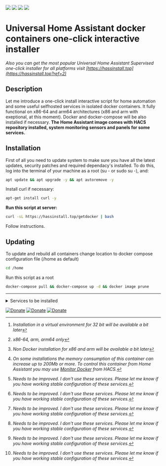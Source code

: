 ![](https://img.shields.io/badge/version-v.0.0.1-orange)
[![](https://img.shields.io/badge/Contact_me_in-Telegram-blue.svg)](https://t.me/avkulikoff)
[![](https://img.shields.io/badge/donate-Beer-yellow.svg)](https://www.buymeacoffee.com/ntguest)
[![](https://img.shields.io/badge/donate-Yandex-blueviolet.svg)](https://yoomoney.ru/to/410011383527168)

# Universal Home Assistant docker containers one-click interactive installer
_Also you can get the most popular Universal Home Assistant Supervised one-click installer for all platforms visit [https://hassinstall.top](https://hassinstall.top?ref=2)_

## Description

Let me introduce a one-click install interactive script for home automation and some useful selfhosted services in isolated docker containers.
It fully functional on x86-64 and arm64 architectures (x86 and arm with exeptional, at this moment). Docker and docker-compose will be also installed if necessary.
**The Home Assistant image comes with HACS repository installed, system monitoring sensors and panels for some services.**

## Installation

First of all you need to update system to make sure you have all the latest updates, security patches and required dependacy's installed. To do this, log into the terminal of your machine as a root (su - or sudo su -),  and:

```bash
apt update && apt upgrade -y && apt autoremove -y
```

Install curl if necessary:

```bash
apt-get install curl -y
```

**Run this script at server:**

```bash
curl -sL https://hassinstall.top/getdocker | bash
```

Follow instructions.

## Updating

To update and rebuild all containers change location to docker compose configuration file (/home as default)
```bash
cd /home
```
Run this script as a root
```bash
docker-compose pull && docker-compose up -d && docker image prune
```
____________________________________________________________________________________________
<details>
<summary>Services to be installed</summary>

* ## [Home Assistant](https://www.home-assistant.io)
![](https://img.shields.io/badge/aarch64-yes-green.svg)
![](https://img.shields.io/badge/amd64-yes-green.svg)
![](https://img.shields.io/badge/armv7-yes-green.svg)
![](https://img.shields.io/badge/i386-yes-green.svg)

Open source home automation that puts local control and privacy first. Powered by a worldwide community of tinkerers and DIY enthusiasts.

**Will avaiable at YOUR_SERVER_IP:8123**

* ## [File Editor](https://github.com/CausticLab/hass-configurator-docker)
![](https://img.shields.io/badge/aarch64-yes-green.svg)
![](https://img.shields.io/badge/amd64-yes-green.svg)
![](https://img.shields.io/badge/armv7-yes-green.svg)
![](https://img.shields.io/badge/i386-yes-green.svg)

Configuration UI for Home Assistant.

The HASS-Configurator is a small webapp (you access it via web browser) that provides a filesystem-browser and text-editor to modify files on the machine the configurator is running on. It has been created to allow easy configuration of Home Assistant. It is powered by Ace editor, which supports syntax highlighting for various code/markup languages. YAML files (the default language for Home Assistant configuration files) will be automatically checked for syntax errors while editing.

**Will avaiable at YOUR_SERVER_IP:3218 or Home Assistant panel**

* ## [ESPHome](https://esphome.io/)[^1]
![](https://img.shields.io/badge/aarch64-yes-green.svg)
![](https://img.shields.io/badge/amd64-yes-green.svg)
![](https://img.shields.io/badge/armv7-yes-green.svg)
![](https://img.shields.io/badge/i386-to_do-blue.svg)

ESPHome is a system to control your ESP8266/ESP32 by simple yet powerful configuration files and control them remotely through Home Automation systems.

**Will avaiable at YOUR_SERVER_IP:6052 or Home Assistant panel**

* ## [MariaDB](https://mariadb.org/)
![](https://img.shields.io/badge/aarch64-yes-green.svg)
![](https://img.shields.io/badge/amd64-yes-green.svg)
![](https://img.shields.io/badge/armv7-yes-green.svg)
![](https://img.shields.io/badge/i386-yes-green.svg)

MariaDB Server is one of the most popular open source relational databases. It’s made by the original developers of MySQL and guaranteed to stay open source. It is part of most cloud offerings and the default in most Linux distributions.

* ## [Portainer](https://www.portainer.io/)
![](https://img.shields.io/badge/aarch64-yes-green.svg)
![](https://img.shields.io/badge/amd64-yes-green.svg)
![](https://img.shields.io/badge/armv7-yes-green.svg)
![](https://img.shields.io/badge/i386-yes-green.svg)
  
Portainer's multi-cluster, multi-cloud container management platform supports Kubernetes, Docker, Swarm, and Nomad running in any Data Center, Cloud, Network Edge or IIoT Device. ...

**Will avaiable at YOUR_SERVER_IP:9000 or Home Assistant panel**

* ## [Heimdall Dashboard](https://heimdall.site/)[^2]
![](https://img.shields.io/badge/aarch64-yes-green.svg)
![](https://img.shields.io/badge/amd64-yes-green.svg)
![](https://img.shields.io/badge/armv7-yes-green.svg)
![](https://img.shields.io/badge/i386-no-red.svg)
  
Heimdall Application Dashboard is a dashboard for all your web applications. It doesn't need to be limited to applications though, you can add links to anything you like. There are no iframes here, no apps within apps, no abstraction of APIs. if you think something should work a certain way, it probably does.

**Will avaiable at YOUR_SERVER_IP:8080**

* ## [aaPanel](https://www.aapanel.com/)[^3]
![](https://img.shields.io/badge/aarch64-yes-green.svg)
![](https://img.shields.io/badge/amd64-yes-green.svg)
![](https://img.shields.io/badge/armv7-to_do-blue.svg)
![](https://img.shields.io/badge/i386-to_do-blue.svg)
  
aaPanel is a simple but powerful control panel for linux server.one-click install LNMP/LAMP/OpenLiteSpeed developing environment and software. ... One-click installation of LEMP/LAMP website environment. Become a master of server management easily. aaPanel encapsulates common Linux commands into functional modules, such as creating a website, binding a domain name, reverse proxy, etc. It can be completed in a few clicks on the panel. 

**Will avaiable at YOUR_SERVER_IP:8886/aapanel**
  
**Initial credentials: aapanel/aapanel123**

* ## [Duplicati](https://www.duplicati.com/)[^4]
![](https://img.shields.io/badge/aarch64-yes-green.svg)
![](https://img.shields.io/badge/amd64-yes-green.svg)
![](https://img.shields.io/badge/armv7-yes-green.svg)
![](https://img.shields.io/badge/i386-to_do-blue.svg)
  
Duplicati is free software and open source. You can use Duplicati for free even for commercial purposes. Source code is licensed under LGPL. Duplicati runs under Windows, Linux, MacOS. It requires .NET 4.5 or Mono. Strong encryption. Duplicati uses strong AES-256 encryption to protect your privacy. You can also use GPG to encrypt your backup. Built for online. Duplicati was designed for online backups from scratch. It is not only data efficient but also handles network issues nicely.

**Will avaiable at YOUR_SERVER_IP:8200 or Home Assistant panel** 

* ## [Tailscale](https://tailscale.com/)
![](https://img.shields.io/badge/aarch64-yes-green.svg)
![](https://img.shields.io/badge/amd64-yes-green.svg)
![](https://img.shields.io/badge/armv7-yes-green.svg)
![](https://img.shields.io/badge/i386-yes-green.svg)
  
Tailscale is a zero config VPN for building secure networks. Install on any device in minutes. Remote access from any network or physical location.

* ## [Cloudflare Tunnel](https://developers.cloudflare.com/cloudflare-one/connections/connect-apps/)
![](https://img.shields.io/badge/aarch64-yes-green.svg)
![](https://img.shields.io/badge/amd64-yes-green.svg)
![](https://img.shields.io/badge/armv7-yes-green.svg)
![](https://img.shields.io/badge/i386-yes-green.svg)
  
Cloudflare Tunnel provides you with a secure way to connect your resources to Cloudflare without a publicly routable IP address. 

* ## [NextCloud](https://nextcloud.com/)   [^5]
![](https://img.shields.io/badge/aarch64-yes-green.svg)
![](https://img.shields.io/badge/amd64-yes-green.svg)
![](https://img.shields.io/badge/armv7-yes-green.svg)
![](https://img.shields.io/badge/i386-yes-green.svg)
  
A safe home for all your data. Access & share your files, calendars, contacts, mail & more from any device, on your terms ...

**Will avaiable at YOUR_SERVER_IP:8088**

* ## [AdGuard](https://adguard.com)   [^5]
![](https://img.shields.io/badge/aarch64-yes-green.svg)
![](https://img.shields.io/badge/amd64-yes-green.svg)
![](https://img.shields.io/badge/armv7-yes-green.svg)
![](https://img.shields.io/badge/i386-yes-green.svg)
  
AdGuard Home is a network-wide software for blocking ads and tracking. After you set it up, it'll cover all your home devices, and you won't need any client-side software for that.

**Initial setup at YOUR_SERVER_IP:3000 later will avaiable at YOUR_SERVER_IP:8081 or Home Assistant panel**

* ## *[Eclipse Mosquitto](https://mosquitto.org/)*   [^5]
![](https://img.shields.io/badge/aarch64-yes-green.svg)
![](https://img.shields.io/badge/amd64-yes-green.svg)
![](https://img.shields.io/badge/armv7-yes-green.svg)
![](https://img.shields.io/badge/i386-yes-green.svg)
  
Eclipse Mosquitto is an open source (EPL/EDL licensed) message broker that implements the MQTT protocol versions 5.0, 3.1.1 and 3.1. Mosquitto is lightweight and is suitable for use on all devices from low power single board computers to full servers.

* ## *[Zigbee2MQTT](https://www.zigbee2mqtt.io/)*   [^5]
![](https://img.shields.io/badge/aarch64-yes-green.svg)
![](https://img.shields.io/badge/amd64-yes-green.svg)
![](https://img.shields.io/badge/armv7-yes-green.svg)
![](https://img.shields.io/badge/i386-partial-yellow.svg)
  
Allows you to use your Zigbee devices without the vendor's bridge or gateway. It bridges events and allows you to control your Zigbee devices via MQTT. In this way you can integrate your Zigbee devices with whatever smart home infrastructure you are using.

* ## *[Network UPS Tools](https://networkupstools.org/)*   [^5]
![](https://img.shields.io/badge/aarch64-yes-green.svg)
![](https://img.shields.io/badge/amd64-yes-green.svg)
![](https://img.shields.io/badge/armv7-yes-green.svg)
![](https://img.shields.io/badge/i386-yes-green.svg)
  
The primary goal of the Network UPS Tools (NUT) project is to provide support for Power Devices, such as Uninterruptible Power Supplies, Power Distribution Units, Automatic Transfer Switches, Power Supply Units and Solar Controllers. NUT provides a common protocol and set of tools to monitor and manage such devices, and to consistently name equivalent features and data points, across a vast range of vendor-specific protocols and connection media types.

* ## 	*[Rclone](https://rclone.org/)*   [^5]
![](https://img.shields.io/badge/aarch64-yes-green.svg)
![](https://img.shields.io/badge/amd64-yes-green.svg)
![](https://img.shields.io/badge/armv7-yes-green.svg)
![](https://img.shields.io/badge/i386-yes-green.svg)
  
Rclone is a command-line program to manage files on cloud storage. It is a feature-rich alternative to cloud vendors' web storage interfaces. Over 40 cloud storage products support rclone including S3 object stores, business & consumer file storage services, as well as standard transfer protocols.
</details>

[^1]: _Installation in a virtual environment for 32 bit will be available a bit later_
[^2]: _x86-64, arm, arm64 only_
[^3]: _Non Docker installation for x86 and arm will be available a bit later_
[^4]: _On some installations the memory consumption of this container can increase up to 200Mb or more. To control this container from Home Assistant you may use [Monitor Docker](https://github.com/ualex73/monitor_docker) from HACS._
[^5]: _Needs to be improved. I don't use these services. Please let me know if you have working stable configuration of these services._
  
[![Donate](https://img.shields.io/badge/Contact_me_in-Telegram-blue.svg)](https://t.me/avkulikoff)
[![Donate](https://img.shields.io/badge/donate-Beer-yellow.svg)](https://www.buymeacoffee.com/ntguest)
[![Donate](https://img.shields.io/badge/donate-Yandex-blueviolet.svg)](https://yoomoney.ru/to/410011383527168)
